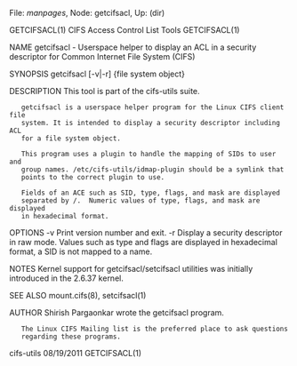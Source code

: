 File: *manpages*,  Node: getcifsacl,  Up: (dir)

GETCIFSACL(1)           CIFS Access Control List Tools           GETCIFSACL(1)



NAME
       getcifsacl - Userspace helper to display an ACL in a security
       descriptor for Common Internet File System (CIFS)

SYNOPSIS
       getcifsacl [-v|-r] {file system object}

DESCRIPTION
       This tool is part of the cifs-utils suite.

       getcifsacl is a userspace helper program for the Linux CIFS client file
       system. It is intended to display a security descriptor including ACL
       for a file system object.

       This program uses a plugin to handle the mapping of SIDs to user and
       group names. /etc/cifs-utils/idmap-plugin should be a symlink that
       points to the correct plugin to use.

       Fields of an ACE such as SID, type, flags, and mask are displayed
       separated by /.  Numeric values of type, flags, and mask are displayed
       in hexadecimal format.

OPTIONS
       -v
           Print version number and exit.
       -r
           Display a security descriptor in raw mode. Values such as type and
           flags are displayed in hexadecimal format, a SID is not mapped to a
           name.

NOTES
       Kernel support for getcifsacl/setcifsacl utilities was initially
       introduced in the 2.6.37 kernel.

SEE ALSO
       mount.cifs(8), setcifsacl(1)

AUTHOR
       Shirish Pargaonkar wrote the getcifsacl program.

       The Linux CIFS Mailing list is the preferred place to ask questions
       regarding these programs.



cifs-utils                        08/19/2011                     GETCIFSACL(1)
